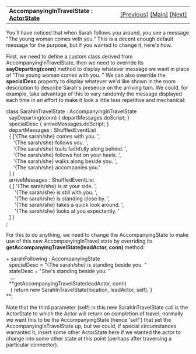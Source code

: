 ---
---
<table width="100%" data-border="0" data-cellspacing="0"
data-cellpadding="3" data-bgcolor="#C0C0C0">
<colgroup>
<col style="width: 50%" />
<col style="width: 50%" />
</colgroup>
<tbody>
<tr>
<td style="text-align: left;"><strong>AccompanyingInTravelState : <a
href="overview-actorstates.html">ActorState</a><br />
</strong></td>
<td style="text-align: right;"><a
href="accompanyingstate.html">[Previous]</a> <a
href="generalintroduction.html">[Main]</a> <a
href="guidedtourstate.html">[Next]</a></td>
</tr>
</tbody>
</table>

  
You'll have noticed that when Sarah follows you around, you see a
message "The young woman comes with you." This is a decent enough
default message for the purpose, but if you wanted to change it, here's
how.  
  
First, we need to define a custom class derived from
AccompanyingInTravelState, then we need to override its
**sayDeparting(conn)** method to display whatever message we want in
place of "The young woman comes with you. " We can also override the
**specialDesc** property to display whatever we'd like shown in the room
description to describe Sarah's presence on the arriving turn. We could,
for example, take advantage of this to vary randomly the message
displayed each time in an effort to make it look a little less
repetitive and mechanical:  
  
class SarahInTravelState : AccompanyingInTravelState  
  sayDeparting(conn) { departMessages.doScript; }  
  specialDesc { arriveMessages.doScript; }  
  departMessages : ShuffledEventList  
  { \['{The sarah/she} comes with you. ',  
     '{The sarah/she} follows you. ',  
     '{The sarah/she} trails faithfully along behind. ',  
     '{The sarah/she} follows hot on your heels. ',  
     '{The sarah/she} walks along beside you. ',  
     '{The sarah/she} accompanies you.'  
  \] }  
  arriveMessages : ShuffledEventList    
  { \[ '{The sarah/she} is at your side. ',  
      '{The sarah/she} is still with you. ',  
      '{The sarah/she} is standing close by. ',  
      '{The sarah/she} takes a quick look around. ',  
      '{The sarah/she} looks at you expectantly. '       
  \] }  
;  
  
For this to do anything, we need to change the AccompanyingState to make
use of this new AccompanyingInTravel state by overriding its
**getAccompanyingTravelState(leadActor, conn)** method:  
  
+ sarahFollowing : AccompanyingState  
  specialDesc = "{The sarah/she} is standing beside you. "  
  stateDesc = "She's standing beside you. "  
   ...  
  **getAccompanyingTravelState(leadActor, conn)  
   { return new SarahInTravelState(location, leadActor, self); }    
**;  
  
Note that the third parameter (self) in this new SarahInTravelState call
is the ActorState to which the Actor will return on completion of
travel; normally we want this to be the AccompanyingState (hence 'self')
that set the AccompanyingInTravelState up, but we could, if special
circumstances warranted it, insert some other ActorState here if we
wanted the actor to change into some other state at this point (perhaps
after traversing a particular connector).  
  
  
  
  
  
